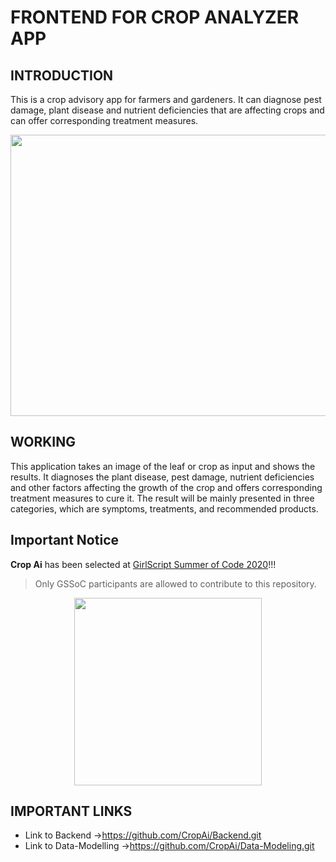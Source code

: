# FRONTEND FOR CROP ANALYZER APP

## INTRODUCTION

This is a crop advisory app for farmers and gardeners. It can diagnose pest damage, plant disease and nutrient deficiencies that are affecting crops and can offer corresponding treatment measures.

<p align="center">
  <img width="550" height="450" src="https://github.com/Sapna2001/Frontend/blob/master/logo-designs/LogoDesign-%202.jpg">
</p>


## WORKING

This application takes an image of the leaf or crop as input and shows the results. It diagnoses the plant disease, pest damage, nutrient deficiencies and other factors affecting the growth of the crop and offers corresponding treatment measures to cure it. The result will be mainly presented in three categories, which are symptoms, treatments, and recommended products.


## Important Notice

**Crop Ai** has been selected at [GirlScript Summer of Code 2020](https://www.gssoc.tech/)!!!

>Only GSSoC participants are allowed to contribute to this repository.

<p align="center">
  <img width="300" height="300" src="https://github.com/Sapna2001/Frontend/blob/master/logo-designs/gssoc-logo.png">
</p>


## IMPORTANT LINKS

* Link to Backend ->https://github.com/CropAi/Backend.git
* Link to Data-Modelling ->https://github.com/CropAi/Data-Modeling.git



